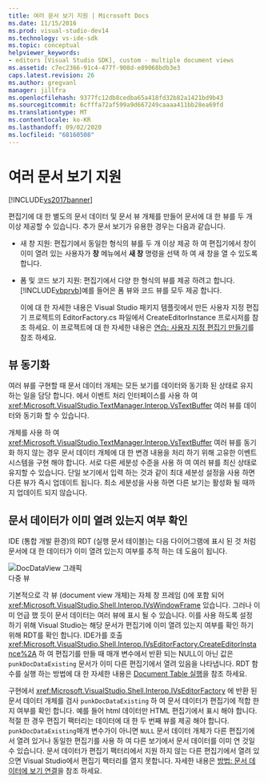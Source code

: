 ```yaml
---
title: 여러 문서 보기 지원 | Microsoft Docs
ms.date: 11/15/2016
ms.prod: visual-studio-dev14
ms.technology: vs-ide-sdk
ms.topic: conceptual
helpviewer_keywords:
- editors [Visual Studio SDK], custom - multiple document views
ms.assetid: c7ec2366-91c4-477f-908d-e89068bdb3e3
caps.latest.revision: 26
ms.author: gregvanl
manager: jillfra
ms.openlocfilehash: 9377fc12db8cedba65a418fd32b82a1421bd9b43
ms.sourcegitcommit: 6cfffa72af599a9d667249caaaa411bb28ea69fd
ms.translationtype: MT
ms.contentlocale: ko-KR
ms.lasthandoff: 09/02/2020
ms.locfileid: "68160508"
---
```

# <a name="supporting-multiple-document-views"></a>여러 문서 보기 지원
[!INCLUDE[vs2017banner](../includes/vs2017banner.md)]

편집기에 대 한 별도의 문서 데이터 및 문서 뷰 개체를 만들어 문서에 대 한 뷰를 두 개 이상 제공할 수 있습니다. 추가 문서 보기가 유용한 경우는 다음과 같습니다.  
  
- 새 창 지원: 편집기에서 동일한 형식의 뷰를 두 개 이상 제공 하 여 편집기에서 창이 이미 열려 있는 사용자가 **창** 메뉴에서 **새 창** 명령을 선택 하 여 새 창을 열 수 있도록 합니다.  
  
- 폼 및 코드 보기 지원: 편집기에서 다양 한 형식의 뷰를 제공 하려고 합니다. [!INCLUDE[vbprvb](../includes/vbprvb-md.md)]예를 들어은 폼 뷰와 코드 뷰를 모두 제공 합니다.  
  
  이에 대 한 자세한 내용은 Visual Studio 패키지 템플릿에서 만든 사용자 지정 편집기 프로젝트의 EditorFactory.cs 파일에서 CreateEditorInstance 프로시저를 참조 하세요. 이 프로젝트에 대 한 자세한 내용은 [연습: 사용자 지정 편집기 만들기](../extensibility/walkthrough-creating-a-custom-editor.md)를 참조 하세요.  
  
## <a name="synchronizing-views"></a>뷰 동기화  
 여러 뷰를 구현할 때 문서 데이터 개체는 모든 보기를 데이터와 동기화 된 상태로 유지 하는 일을 담당 합니다. 에서 이벤트 처리 인터페이스를 사용 하 여 <xref:Microsoft.VisualStudio.TextManager.Interop.VsTextBuffer> 여러 뷰를 데이터와 동기화 할 수 있습니다.  
  
 개체를 사용 하 여 <xref:Microsoft.VisualStudio.TextManager.Interop.VsTextBuffer> 여러 뷰를 동기화 하지 않는 경우 문서 데이터 개체에 대 한 변경 내용을 처리 하기 위해 고유한 이벤트 시스템을 구현 해야 합니다. 서로 다른 세분성 수준을 사용 하 여 여러 뷰를 최신 상태로 유지할 수 있습니다. 단일 보기에서 입력 하는 것과 같이 최대 세분성 설정을 사용 하면 다른 뷰가 즉시 업데이트 됩니다. 최소 세분성을 사용 하면 다른 보기는 활성화 될 때까지 업데이트 되지 않습니다.  
  
## <a name="determining-whether-document-data-is-already-open"></a>문서 데이터가 이미 열려 있는지 여부 확인  
 IDE (통합 개발 환경)의 RDT (실행 문서 테이블)는 다음 다이어그램에 표시 된 것 처럼 문서에 대 한 데이터가 이미 열려 있는지 여부를 추적 하는 데 도움이 됩니다.  
  
 ![DocDataView 그래픽](../extensibility/media/docdataview.gif "Docdataview")  
다중 뷰  
  
 기본적으로 각 뷰 (document view 개체)는 자체 창 프레임 ()에 포함 되어 <xref:Microsoft.VisualStudio.Shell.Interop.IVsWindowFrame> 있습니다. 그러나 이미 언급 했 듯이 문서 데이터는 여러 뷰에 표시 될 수 있습니다. 이를 사용 하도록 설정 하기 위해 Visual Studio는 해당 문서가 편집기에 이미 열려 있는지 여부를 확인 하기 위해 RDT를 확인 합니다. IDE가를 호출 <xref:Microsoft.VisualStudio.Shell.Interop.IVsEditorFactory.CreateEditorInstance%2A> 하 여 편집기를 만들 때 매개 변수에서 반환 되는 NULL이 아닌 값은 `punkDocDataExisting` 문서가 이미 다른 편집기에서 열려 있음을 나타냅니다. RDT 함수를 실행 하는 방법에 대 한 자세한 내용은 [Document Table 실행](../extensibility/internals/running-document-table.md)을 참조 하세요.  
  
 구현에서 <xref:Microsoft.VisualStudio.Shell.Interop.IVsEditorFactory> 에 반환 된 문서 데이터 개체를 검사 `punkDocDataExisting` 하 여 문서 데이터가 편집기에 적합 한지 여부를 확인 합니다. 예를 들어 html 데이터만 HTML 편집기에서 표시 해야 합니다. 적절 한 경우 편집기 팩터리는 데이터에 대 한 두 번째 뷰를 제공 해야 합니다. `punkDocDataExisting`매개 변수가이 아니면 `NULL` 문서 데이터 개체가 다른 편집기에서 열려 있거나 동일한 편집기를 사용 하 여 다른 보기에서 문서 데이터를 이미 연 것일 수 있습니다. 문서 데이터가 편집기 팩터리에서 지원 하지 않는 다른 편집기에서 열려 있으면 Visual Studio에서 편집기 팩터리를 열지 못합니다. 자세한 내용은 [방법: 문서 데이터에 보기 연결](../extensibility/how-to-attach-views-to-document-data.md)을 참조 하세요.
